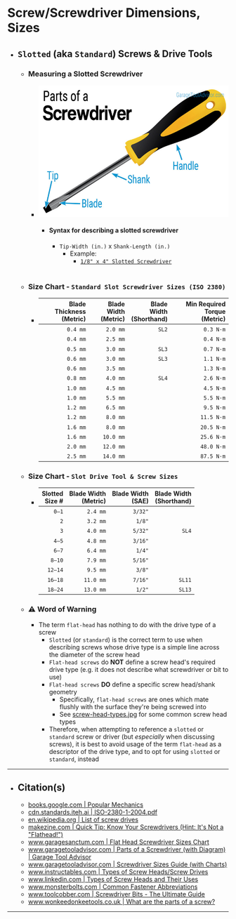 <!-- https://github.com/mcavallo-git/Coding/blob/main/hardware/screws-screwdrivers/slotted-standard_flathead-is-type-of-head_shape_dimensions-sizes.md -->

# Screw/Screwdriver Dimensions, Sizes

- ## `Slotted` (aka `Standard`) Screws & Drive Tools

  - ### Measuring a Slotted Screwdriver
    - <a href="https://www.garagetooladvisor.com/hand-tools/parts-of-a-screwdriver-diagram"><img height="300" src="images/parts-of-a-screwdriver.jpg" /></a>
      - #### Syntax for describing a slotted screwdriver
        - `Tip-Width (in.)` x `Shank-Length (in.)`
          - Example:
            - [`1/8" x 4" Slotted Screwdriver`](https://www.amazon.com/s?k=1%2F8%22+x+4%22+Slotted+Screwdriver)
      <br />

  - ### Size Chart - `Standard Slot Screwdriver Sizes (ISO 2380)`
    - | Blade Thickness<br />(Metric) | Blade Width<br />(Metric) | Blade Width<br />(Shorthand) | Min Required Torque<br />(Metric) |
      | ----------------------------: | ------------------------: | ---------------------------: | --------------------------------: |
      |                      `0.4 mm` |                  `2.0 mm` |                        `SL2` |                         `0.3 N·m` |
      |                      `0.4 mm` |                  `2.5 mm` |                              |                         `0.4 N·m` |
      |                      `0.5 mm` |                  `3.0 mm` |                        `SL3` |                         `0.7 N·m` |
      |                      `0.6 mm` |                  `3.0 mm` |                        `SL3` |                         `1.1 N·m` |
      |                      `0.6 mm` |                  `3.5 mm` |                              |                         `1.3 N·m` |
      |                      `0.8 mm` |                  `4.0 mm` |                        `SL4` |                         `2.6 N·m` |
      |                      `1.0 mm` |                  `4.5 mm` |                              |                         `4.5 N·m` |
      |                      `1.0 mm` |                  `5.5 mm` |                              |                         `5.5 N·m` |
      |                      `1.2 mm` |                  `6.5 mm` |                              |                         `9.5 N·m` |
      |                      `1.2 mm` |                  `8.0 mm` |                              |                        `11.5 N·m` |
      |                      `1.6 mm` |                  `8.0 mm` |                              |                        `20.5 N·m` |
      |                      `1.6 mm` |                 `10.0 mm` |                              |                        `25.6 N·m` |
      |                      `2.0 mm` |                 `12.0 mm` |                              |                        `48.0 N·m` |
      |                      `2.5 mm` |                 `14.0 mm` |                              |                        `87.5 N·m` |

  - ### Size Chart - `Slot Drive Tool & Screw Sizes`
    - | Slotted<br />Size # | Blade Width<br />(Metric) | Blade Width<br />(SAE) | Blade Width<br />(Shorthand) |
      | ------------------: | ------------------------: | ---------------------: | ---------------------------: |
      |               `0–1` |                  `2.4 mm` |                `3/32"` |                              |
      |                 `2` |                  `3.2 mm` |                 `1/8"` |                              |
      |                 `3` |                  `4.0 mm` |                `5/32"` |                        `SL4` |
      |               `4–5` |                  `4.8 mm` |                `3/16"` |                              |
      |               `6–7` |                  `6.4 mm` |                 `1/4"` |                              |
      |              `8–10` |                  `7.9 mm` |                `5/16"` |                              |
      |             `12–14` |                  `9.5 mm` |                 `3/8"` |                              |
      |             `16–18` |                 `11.0 mm` |                `7/16"` |                       `SL11` |
      |             `18–24` |                 `13.0 mm` |                 `1/2"` |                       `SL13` |

  - ### ⚠️ Word of Warning
    - The term `flat-head` has nothing to do with the drive type of a screw
      - `Slotted` (or `standard`) is the correct term to use when describing screws whose drive type is a simple line across the diameter of the screw head
      - `Flat-head screws` do **NOT** define a screw head's required drive type (e.g. it does not describe what screwdriver or bit to use)
      - `Flat-head screws` **DO** define a specific screw head/shank geometry
        - Specifically, `flat-head screws` are ones which mate flushly with the surface they're being screwed into
        - See <a href="images/screw-head-types.jpg">screw-head-types.jpg</a> for some common screw head types
      - Therefore, when attempting to reference a `slotted` or `standard` screw or driver (but *especially* when discussing screws), it is best to avoid usage of the term `flat-head` as a descriptor of the drive type, and to opt for using `slotted` or `standard`, instead

***

- ## Citation(s)
  - [books.google.com | Popular Mechanics](https://books.google.com/books?id=R2YEAAAAMBAJ&pg=PA82#v=onepage&q&f=false)
  - [cdn.standards.iteh.ai | ISO-2380-1-2004.pdf](https://cdn.standards.iteh.ai/samples/35869/8172b254f966470ab774a4c0a99231a2/ISO-2380-1-2004.pdf)
  - [en.wikipedia.org | List of screw drives](https://en.wikipedia.org/wiki/List_of_screw_drives)
  - [makezine.com | Quick Tip: Know Your Screwdrivers (Hint: It's Not a "Flathead!")](https://makezine.com/article/workshop/quick-tip-know-your-screwdrivers-hint-its-not-called-a-flathead/)
  - [www.garagesanctum.com | Flat Head Screwdriver Sizes Chart](https://www.garagesanctum.com/size-chart/screwdriver-sizes-chart/#ftoc-heading-1)
  - [www.garagetooladvisor.com | Parts of a Screwdriver (with Diagram) | Garage Tool Advisor](https://www.garagetooladvisor.com/hand-tools/parts-of-a-screwdriver-diagram/)
  - [www.garagetooladvisor.com | Screwdriver Sizes Guide (with Charts)](https://www.garagetooladvisor.com/hand-tools/screwdriver-sizes/)
  - [www.instructables.com | Types of Screw Heads/Screw Drives](https://www.instructables.com/Types-of-Screw-Heads/)
  - [www.linkedin.com | Types of Screw Heads and Their Uses](https://www.linkedin.com/pulse/types-screw-heads-uses-%C3%BCnal-sevim)
  - [www.monsterbolts.com | Common Fastener Abbreviations](https://monsterbolts.com/pages/abbreviations)
  - [www.toolcobber.com | Screwdriver Bits - The Ultimate Guide](https://www.toolcobber.com.au/power-tools/drilling/accessories/screwdriver-bits/)
  - [www.wonkeedonkeetools.co.uk | What are the parts of a screw?](https://www.wonkeedonkeetools.co.uk/screws/what-are-the-parts-of-a-screw)

***
